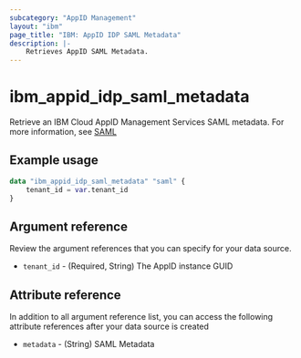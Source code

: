 ```yaml
---
subcategory: "AppID Management"
layout: "ibm"
page_title: "IBM: AppID IDP SAML Metadata"
description: |-
    Retrieves AppID SAML Metadata.
---
```


# ibm_appid_idp_saml_metadata
Retrieve an IBM Cloud AppID Management Services SAML metadata. For more information, see [SAML](https://cloud.ibm.com/docs/appid?topic=appid-enterprise)

## Example usage

```terraform
data "ibm_appid_idp_saml_metadata" "saml" {
    tenant_id = var.tenant_id   
}
```

## Argument reference
Review the argument references that you can specify for your data source.

- `tenant_id` - (Required, String) The AppID instance GUID

## Attribute reference
In addition to all argument reference list, you can access the following attribute references after your data source is created

- `metadata` - (String) SAML Metadata
